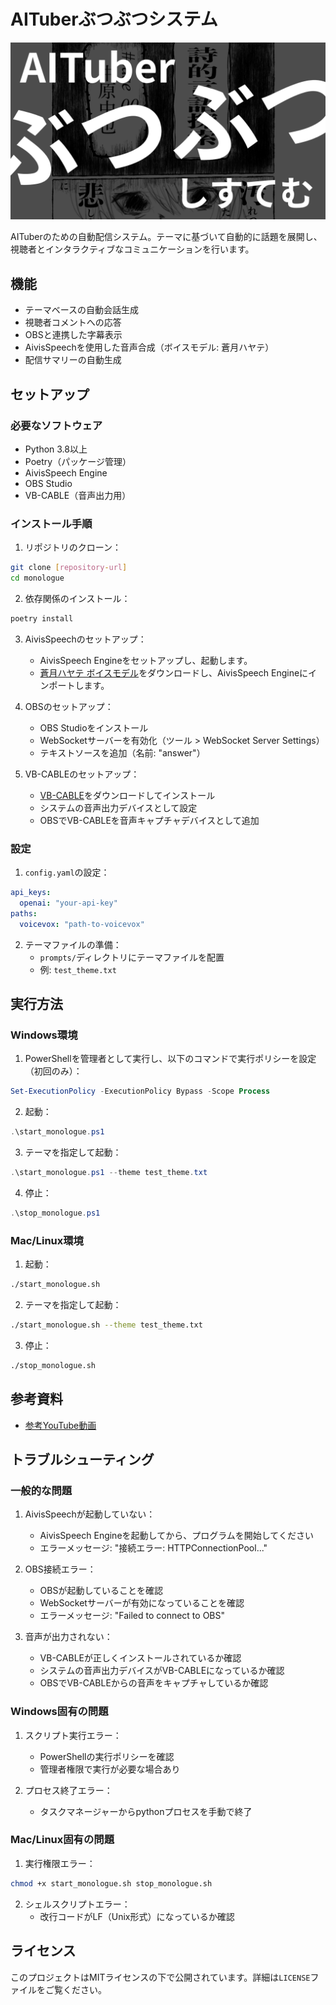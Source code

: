 # AITuberぶつぶつシステム

![AITuber](images/AIVTuber.png)

AITuberのための自動配信システム。テーマに基づいて自動的に話題を展開し、視聴者とインタラクティブなコミュニケーションを行います。

## 機能

- テーマベースの自動会話生成
- 視聴者コメントへの応答
- OBSと連携した字幕表示
- AivisSpeechを使用した音声合成（ボイスモデル: 蒼月ハヤテ）
- 配信サマリーの自動生成

## セットアップ

### 必要なソフトウェア

- Python 3.8以上
- Poetry（パッケージ管理）
- AivisSpeech Engine
- OBS Studio
- VB-CABLE（音声出力用）

### インストール手順

1. リポジトリのクローン：
```bash
git clone [repository-url]
cd monologue
```

2. 依存関係のインストール：
```bash
poetry install
```

3. AivisSpeechのセットアップ：
   - AivisSpeech Engineをセットアップし、起動します。
   - [蒼月ハヤテ ボイスモデル](https://hub.aivis-project.com/aivm-models/eefe1fbd-d15a-49ae-bc83-fc4aaad680e1)をダウンロードし、AivisSpeech Engineにインポートします。

4. OBSのセットアップ：
   - OBS Studioをインストール
   - WebSocketサーバーを有効化（ツール > WebSocket Server Settings）
   - テキストソースを追加（名前: "answer"）

5. VB-CABLEのセットアップ：
   - [VB-CABLE](https://vb-audio.com/Cable/)をダウンロードしてインストール
   - システムの音声出力デバイスとして設定
   - OBSでVB-CABLEを音声キャプチャデバイスとして追加

### 設定

1. `config.yaml`の設定：
```yaml
api_keys:
  openai: "your-api-key"
paths:
  voicevox: "path-to-voicevox"
```

2. テーマファイルの準備：
   - `prompts/`ディレクトリにテーマファイルを配置
   - 例: `test_theme.txt`

## 実行方法

### Windows環境

1. PowerShellを管理者として実行し、以下のコマンドで実行ポリシーを設定（初回のみ）：
```powershell
Set-ExecutionPolicy -ExecutionPolicy Bypass -Scope Process
```

2. 起動：
```powershell
.\start_monologue.ps1
```

3. テーマを指定して起動：
```powershell
.\start_monologue.ps1 --theme test_theme.txt
```

4. 停止：
```powershell
.\stop_monologue.ps1
```

### Mac/Linux環境

1. 起動：
```bash
./start_monologue.sh
```

2. テーマを指定して起動：
```bash
./start_monologue.sh --theme test_theme.txt
```

3. 停止：
```bash
./stop_monologue.sh
```

## 参考資料

- [参考YouTube動画](https://www.youtube.com/watch?v=GvLcysqJIuk)

## トラブルシューティング

### 一般的な問題

1. AivisSpeechが起動していない：
   - AivisSpeech Engineを起動してから、プログラムを開始してください
   - エラーメッセージ: "接続エラー: HTTPConnectionPool..."

2. OBS接続エラー：
   - OBSが起動していることを確認
   - WebSocketサーバーが有効になっていることを確認
   - エラーメッセージ: "Failed to connect to OBS"

3. 音声が出力されない：
   - VB-CABLEが正しくインストールされているか確認
   - システムの音声出力デバイスがVB-CABLEになっているか確認
   - OBSでVB-CABLEからの音声をキャプチャしているか確認

### Windows固有の問題

1. スクリプト実行エラー：
   - PowerShellの実行ポリシーを確認
   - 管理者権限で実行が必要な場合あり

2. プロセス終了エラー：
   - タスクマネージャーからpythonプロセスを手動で終了

### Mac/Linux固有の問題

1. 実行権限エラー：
```bash
chmod +x start_monologue.sh stop_monologue.sh
```

2. シェルスクリプトエラー：
   - 改行コードがLF（Unix形式）になっているか確認

## ライセンス

このプロジェクトはMITライセンスの下で公開されています。詳細は`LICENSE`ファイルをご覧ください。